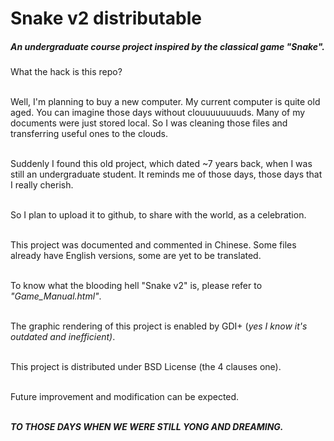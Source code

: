 # Snake v2 distributable
##### An undergraduate course project inspired by the classical game "Snake".

What the hack is this repo?
<br><br>

Well, I'm planning to buy a new computer. My current computer is quite old aged. You can imagine those days without clouuuuuuuuds. Many of my documents were just stored local. So I was cleaning those files and transferring useful ones to the clouds.
<br><br>

Suddenly I found this old project, which dated ~7 years back, when I was still an undergraduate student. It reminds me of those days, those days that I really cherish.
<br><br>

So I plan to upload it to github, to share with the world, as a celebration.
<br><br>

This project was documented and commented in Chinese. Some files already have English versions, some are yet to be translated.
<br><br>

To know what the blooding hell "Snake v2" is, please refer to *"Game_Manual.html"*.
<br><br>

The graphic rendering of this project is enabled by GDI+ (*yes I know it's outdated and inefficient)*.
<br><br>

This project is distributed under BSD License (the 4 clauses one).
<br><br>

Future improvement and modification can be expected.
<br><br>

**_TO THOSE DAYS WHEN WE WERE STILL YONG AND DREAMING._**
